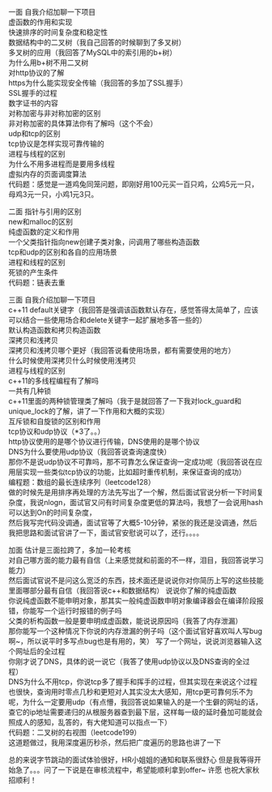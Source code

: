 一面
自我介绍加聊一下项目  
虚函数的作用和实现    
快速排序的时间复杂度和稳定性  
数据结构中的二叉树（我自己回答的时候聊到了多叉树）  
多叉树的应用（我回答了MySQL中的索引用的b+树）  
为什么用b+树不用二叉树  
对http协议的了解  
https为什么能实现安全传输（我回答的多加了SSL握手）  
SSL握手的过程  
数字证书的内容  
对称加密与非对称加密的区别  
非对称加密的具体算法你有了解吗（这个不会）  
udp和tcp的区别  
tcp协议是怎样实现可靠传输的  
进程与线程的区别  
为什么不用多进程而是要用多线程  
虚拟内存的页面调度算法  
代码题：感觉是一道鸡兔同笼问题，即刚好用100元买一百只鸡，公鸡5元一只，母鸡3元一只，小鸡1元3只。  

二面
指针与引用的区别  
new和malloc的区别  
纯虚函数的定义和作用  
一个父类指针指向new创建子类对象，问调用了哪些构造函数  
tcp和udp的区别和各自的应用场景  
进程和线程的区别  
死锁的产生条件  
代码题：链表去重  

三面
自我介绍加聊一下项目  
c++11 default关键字（我回答是强调该函数默认存在，感觉答得太简单了，应该可以结合一些使用场合和delete关键字一起扩展地多答一些的）  
默认构造函数和拷贝构造函数  
深拷贝和浅拷贝  
深拷贝和浅拷贝哪个更好（我回答说看使用场景，都有需要使用的地方）  
什么时候使用深拷贝什么时候使用浅拷贝  
进程与线程的区别  
c++11的多线程编程有了解吗  
一共有几种锁  
c++11里面的两种锁管理类了解吗（我于是就回答了一下我对lock_guard和unique_lock的了解，讲了一下作用和大概的实现）  
互斥锁和自旋锁的区别和作用  
tcp协议和udp协议（*3了。。）  
http协议使用的是哪个协议进行传输，DNS使用的是哪个协议  
DNS为什么要使用udp协议（我回答说查询速度快）  
那你不是说udp协议不可靠吗，那不可靠怎么保证查询一定成功呢（我回答说在应用层实现一些类似tcp协议的功能，比如超时重传机制，来保证查询的成功）  
编程题：数组的最长连续序列（leetcode128）  
做的时候先是用排序再处理的方法先写出了一个解，然后面试官说分析一下时间复杂度，我说nlogn，面试官又问有时间复杂度更低的算法吗，我想了一会说用hash可以达到On的时间复杂度，  
然后我写完代码没调通，面试官等了大概5-10分钟，紧张的我还是没调通，然后我把思路和面试官讲了一下，面试官安慰说可以了，还行。。。。

加面
估计是三面拉跨了，多加一轮考核  
对自己哪方面的能力最有自信（上来感觉就和前面的不一样，泪目，我回答说学习能力）  
然后面试官说不是问这么宽泛的东西，技术面还是说说你对你简历上写的这些技能里面哪部分最有自信（我回答说c++和数据结构）
说说你了解的纯虚函数  
你说纯虚函数不能申明对象，那其实一般纯虚函数申明对象编译器会在编译阶段报错，你能写一个运行时报错的例子吗  
父类的析构函数一般是要申明成虚函数，能说说原因吗（我答了内存泄漏）  
那你能写一个这种情况下你说的内存泄漏的例子吗（这个面试官好喜欢叫人写bug啊~，所以说平时多写点bug也是有用的，笑）
写了一个网址，说说浏览器输入这个网址后的全过程  
你刚才说了DNS，具体的说一说它（我答了使用udp协议以及DNS查询的全过程）  
DNS为什么不用tcp，你说tcp多了握手和挥手的过程，但其实现在来说这个过程也很快，查询用时零点几秒和更短对人其实没太大感知，用tcp更可靠何乐不为呢，为什么一定要用udp（有点懵，我回答说如果输入的是一个生僻的网址的话，查它的ip地址需要递归的从根服务器查到最下层，这样每一级的延时叠加可能就会照成人的感知，乱答的，有大佬知道可以指点一下）  
代码题：二叉树的右视图（leetcode199）  
这道题做过，我用深度遍历秒杀，然后把广度遍历的思路也讲了一下  

总的来说字节跳动的面试体验很好，HR小姐姐的通知和联系很舒心
但是我等得开始急了。。。问了一下说是在审核流程中，希望能顺利拿到offer~
许愿
也祝大家秋招顺利！
